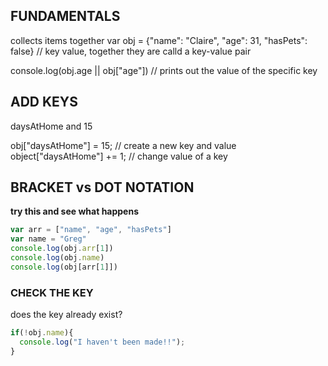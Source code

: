 ## FUNDAMENTALS
collects items together
var obj = {"name": "Claire", "age": 31, "hasPets": false} 
         // key      value, together they are calld a key-value pair

console.log(obj.age || obj["age"]) // prints out the value of the specific key

## ADD KEYS
daysAtHome and 15

obj["daysAtHome"] = 15; // create a new key and value
object["daysAtHome"] += 1; // change value of a key

## BRACKET vs DOT NOTATION
**try this and see what happens**
``` js
var arr = ["name", "age", "hasPets"]
var name = "Greg"
console.log(obj.arr[1])
console.log(obj.name)
console.log(obj[arr[1]])
```

### CHECK THE KEY
does the key already exist?
``` js
if(!obj.name){
  console.log("I haven't been made!!");
}
```